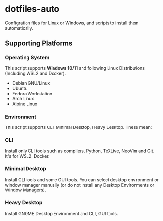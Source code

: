# dotfiles-auto
Configration files for Linux or Windows, and scripts to install them automatically.

## Supporting Platforms
### Operating System
This script supports **Windows 10/11** and following Linux Distributions (Including WSL2 and Docker).
 - Debian GNU/Linux
 - Ubuntu
 - Fedora Workstation
 - Arch Linux
 - Alpine Linux

### Environment
This script supports CLI, Minimal Desktop, Heavy Desktop. These mean:

### CLI
Install only CLI tools such as compilers, Python, TeXLive, NeoVim and Git.
It's for WSL2, Docker.

### Minimal Desktop
Install CLI tools and some GUI tools.
You can select desktop environment or window manager manually (or do not install any Desktop Environments or Window Managers).

### Heavy Desktop
Install GNOME Desktop Environment and CLI, GUI tools.

